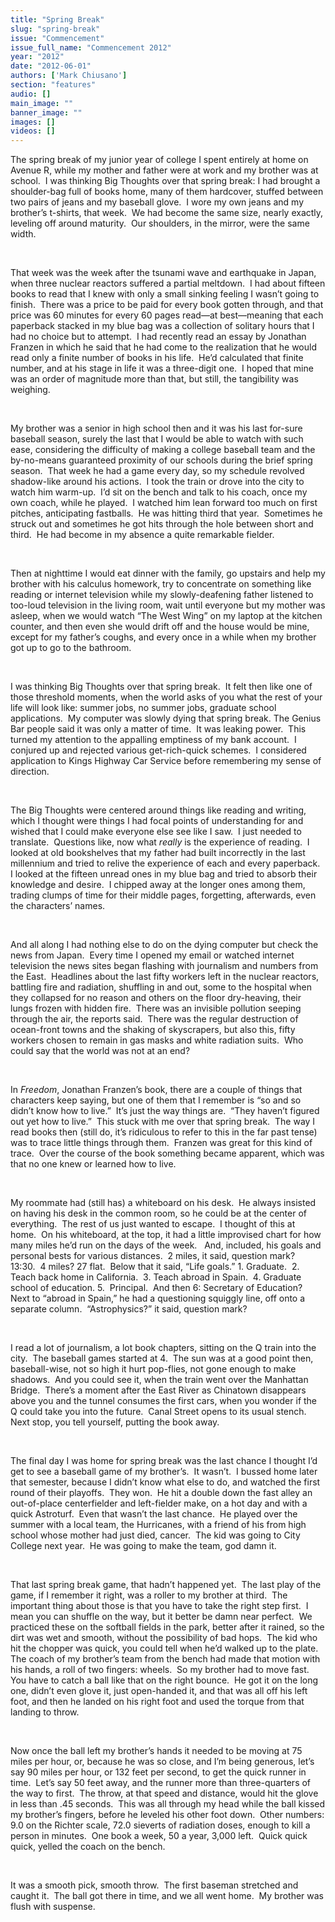 ```yaml
---
title: "Spring Break"
slug: "spring-break"
issue: "Commencement"
issue_full_name: "Commencement 2012"
year: "2012"
date: "2012-06-01"
authors: ['Mark Chiusano']
section: "features"
audio: []
main_image: ""
banner_image: ""
images: []
videos: []
---
```

The spring break of my junior year of college I spent entirely at home on Avenue R, while my mother and father were at work and my brother was at school.  I was thinking Big Thoughts over that spring break: I had brought a shoulder-bag full of books home, many of them hardcover, stuffed between two pairs of jeans and my baseball glove.  I wore my own jeans and my brother’s t-shirts, that week.  We had become the same size, nearly exactly, leveling off around maturity.  Our shoulders, in the mirror, were the same width. 

  

 That week was the week after the tsunami wave and earthquake in Japan, when three nuclear reactors suffered a partial meltdown.  I had about fifteen books to read that I knew with only a small sinking feeling I wasn’t going to finish.  There was a price to be paid for every book gotten through, and that price was 60 minutes for every 60 pages read—at best—meaning that each paperback stacked in my blue bag was a collection of solitary hours that I had no choice but to attempt.  I had recently read an essay by Jonathan Franzen in which he said that he had come to the realization that he would read only a finite number of books in his life.  He’d calculated that finite number, and at his stage in life it was a three-digit one.  I hoped that mine was an order of magnitude more than that, but still, the tangibility was weighing. 

  

 My brother was a senior in high school then and it was his last for-sure baseball season, surely the last that I would be able to watch with such ease, considering the difficulty of making a college baseball team and the by-no-means guaranteed proximity of our schools during the brief spring season.  That week he had a game every day, so my schedule revolved shadow-like around his actions.  I took the train or drove into the city to watch him warm-up.  I’d sit on the bench and talk to his coach, once my own coach, while he played.  I watched him lean forward too much on first pitches, anticipating fastballs.  He was hitting third that year.  Sometimes he struck out and sometimes he got hits through the hole between short and third.  He had become in my absence a quite remarkable fielder. 

  

 Then at nighttime I would eat dinner with the family, go upstairs and help my brother with his calculus homework, try to concentrate on something like reading or internet television while my slowly-deafening father listened to too-loud television in the living room, wait until everyone but my mother was asleep, when we would watch “The West Wing” on my laptop at the kitchen counter, and then even she would drift off and the house would be mine, except for my father’s coughs, and every once in a while when my brother got up to go to the bathroom. 

  

 I was thinking Big Thoughts over that spring break.  It felt then like one of those threshold moments, when the world asks of you what the rest of your life will look like: summer jobs, no summer jobs, graduate school applications.  My computer was slowly dying that spring break. The Genius Bar people said it was only a matter of time.  It was leaking power.  This turned my attention to the appalling emptiness of my bank account.  I conjured up and rejected various get-rich-quick schemes.  I considered application to Kings Highway Car Service before remembering my sense of direction. 

  

 The Big Thoughts were centered around things like reading and writing, which I thought were things I had focal points of understanding for and wished that I could make everyone else see like I saw.  I just needed to translate.  Questions like, now what *really* is the experience of reading.  I looked at old bookshelves that my father had built incorrectly in the last millennium and tried to relive the experience of each and every paperback.  I looked at the fifteen unread ones in my blue bag and tried to absorb their knowledge and desire.  I chipped away at the longer ones among them, trading clumps of time for their middle pages, forgetting, afterwards, even the characters’ names.  

  

 And all along I had nothing else to do on the dying computer but check the news from Japan.  Every time I opened my email or watched internet television the news sites began flashing with journalism and numbers from the East.  Headlines about the last fifty workers left in the nuclear reactors, battling fire and radiation, shuffling in and out, some to the hospital when they collapsed for no reason and others on the floor dry-heaving, their lungs frozen with hidden fire.  There was an invisible pollution seeping through the air, the reports said.  There was the regular destruction of ocean-front towns and the shaking of skyscrapers, but also this, fifty workers chosen to remain in gas masks and white radiation suits.  Who could say that the world was not at an end?

  

 In *Freedom*, Jonathan Franzen’s book, there are a couple of things that characters keep saying, but one of them that I remember is “so and so didn’t know how to live.”  It’s just the way things are.  “They haven’t figured out yet how to live.”  This stuck with me over that spring break.  The way I read books then (still do, it’s ridiculous to refer to this in the far past tense) was to trace little things through them.  Franzen was great for this kind of trace.  Over the course of the book something became apparent, which was that no one knew or learned how to live. 

  

 My roommate had (still has) a whiteboard on his desk.  He always insisted on having his desk in the common room, so he could be at the center of everything.  The rest of us just wanted to escape.  I thought of this at home.  On his whiteboard, at the top, it had a little improvised chart for how many miles he’d run on the days of the week.   And, included, his goals and personal bests for various distances.  2 miles, it said, question mark?  13:30.  4 miles? 27 flat.  Below that it said, “Life goals.” 1. Graduate.  2. Teach back home in California.  3. Teach abroad in Spain.  4. Graduate school of education. 5.  Principal.  And then 6: Secretary of Education?  Next to “abroad in Spain,” he had a questioning squiggly line, off onto a separate column.  “Astrophysics?” it said, question mark?

  

 I read a lot of journalism, a lot book chapters, sitting on the Q train into the city.  The baseball games started at 4.  The sun was at a good point then, baseball-wise, not so high it hurt pop-flies, not gone enough to make shadows.  And you could see it, when the train went over the Manhattan Bridge.  There’s a moment after the East River as Chinatown disappears above you and the tunnel consumes the first cars, when you wonder if the Q could take you into the future.  Canal Street opens to its usual stench.  Next stop, you tell yourself, putting the book away.

  

 The final day I was home for spring break was the last chance I thought I’d get to see a baseball game of my brother’s.  It wasn’t.  I bussed home later that semester, because I didn’t know what else to do, and watched the first round of their playoffs.  They won.  He hit a double down the fast alley an out-of-place centerfielder and left-fielder make, on a hot day and with a quick Astroturf.  Even that wasn’t the last chance.  He played over the summer with a local team, the Hurricanes, with a friend of his from high school whose mother had just died, cancer.  The kid was going to City College next year.  He was going to make the team, god damn it. 

  

 That last spring break game, that hadn’t happened yet.  The last play of the game, if I remember it right, was a roller to my brother at third.  The important thing about those is that you have to take the right step first.  I mean you can shuffle on the way, but it better be damn near perfect.  We practiced these on the softball fields in the park, better after it rained, so the dirt was wet and smooth, without the possibility of bad hops.  The kid who hit the chopper was quick, you could tell when he’d walked up to the plate.  The coach of my brother’s team from the bench had made that motion with his hands, a roll of two fingers: wheels.  So my brother had to move fast.  You have to catch a ball like that on the right bounce.  He got it on the long one, didn’t even glove it, just open-handed it, and that was all off his left foot, and then he landed on his right foot and used the torque from that landing to throw.

  

 Now once the ball left my brother’s hands it needed to be moving at 75 miles per hour, or, because he was so close, and I’m being generous, let’s say 90 miles per hour, or 132 feet per second, to get the quick runner in time.  Let’s say 50 feet away, and the runner more than three-quarters of the way to first.  The throw, at that speed and distance, would hit the glove in less than .45 seconds.  This was all through my head while the ball kissed my brother’s fingers, before he leveled his other foot down.  Other numbers: 9.0 on the Richter scale, 72.0 sieverts of radiation doses, enough to kill a person in minutes.  One book a week, 50 a year, 3,000 left.  Quick quick quick, yelled the coach on the bench.

  

 It was a smooth pick, smooth throw.  The first baseman stretched and caught it.  The ball got there in time, and we all went home.  My brother was flush with suspense.  

